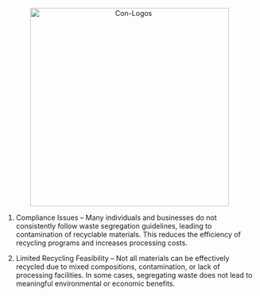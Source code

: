 <p align="center">
  <img src="https://github.com/user-attachments/assets/9d23534c-f3a4-4807-9c7c-2f8b7167d891" alt="Con-Logos" width="400"/>
</p>

1. Compliance Issues – Many individuals and businesses do not consistently follow waste segregation guidelines, leading to contamination of recyclable materials. This reduces the efficiency of recycling programs and increases processing costs.

2. Limited Recycling Feasibility – Not all materials can be effectively recycled due to mixed compositions, contamination, or lack of processing facilities. In some cases, segregating waste does not lead to meaningful environmental or economic benefits.
